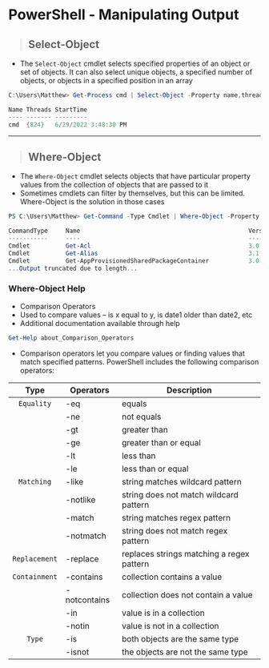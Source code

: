 # PowerShell - Manipulating Output

> ## **Select-Object**
- The `Select-Object` cmdlet selects specified properties of an object or set of objects. It can also select unique objects, a specified number of objects, or objects in a specified position in an array

```PowerShell
C:\Users\Matthew> Get-Process cmd | Select-Object -Property name,threads,StartTime

Name Threads StartTime
---- ------- ---------
cmd  {824}   6/29/2022 3:48:30 PM
```


---

> ## **Where-Object**

- The `Where-Object` cmdlet selects objects that have particular property values from the collection of objects that are passed to it
- Sometimes cmdlets can filter by themselves, but this can be limited. Where-Object is the solution in those cases

```PowerShell
PS C:\Users\Matthew> Get-Command -Type Cmdlet | Where-Object -Property Verb -EQ Get

CommandType     Name                                               Version    Source
-----------     ----                                               -------    ------
Cmdlet          Get-Acl                                            3.0.0.0    Microsoft.PowerShell.Security
Cmdlet          Get-Alias                                          3.1.0.0    Microsoft.PowerShell.Utility
Cmdlet          Get-AppProvisionedSharedPackageContainer           3.0        Dism
...Output truncated due to length...
```

### **Where-Object Help**

- Comparison Operators
- Used to compare values – is x equal to y, is date1 older than date2, etc
- Additional documentation available through help

```PowerShell
Get-Help about_Comparison_Operators
```

- Comparison operators let you compare values or finding values that match
specified patterns. PowerShell includes the following comparison operators: 

| **Type** | **Operators** | **Description** |
|:--------:|---------------|-----------------|
|  `Equality` |     -eq           | equals |
|           |     -ne           | not equals |
|           |     -gt           | greater than |
|           |     -ge           | greater than or equal |
|           |     -lt           | less than |
|           |     -le           | less than or equal |
|  `Matching` |     -like         | string matches wildcard pattern |
|           |     -notlike      | string does not match wildcard pattern |
|           |     -match        | string matches regex pattern |
|           |     -notmatch     | string does not match regex pattern |
|  `Replacement`|   -replace      | replaces strings matching a regex pattern |
|  `Containment`|   -contains     | collection contains a value |
|             |   -notcontains  | collection does not contain a value |
|             |   -in           | value is in a collection |
|             |   -notin        | value is not in a collection |
|  `Type`       |   -is           | both objects are the same type |
|             |   -isnot        | the objects are not the same type |